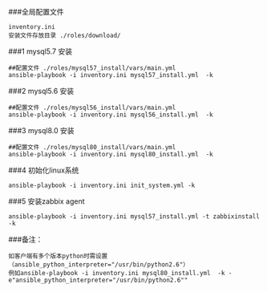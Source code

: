 ###全局配置文件
```
inventory.ini
安装文件存放目录 ./roles/download/
```

###1 mysql5.7 安装
```
##配置文件 ./roles/mysql57_install/vars/main.yml
ansible-playbook -i inventory.ini mysql57_install.yml  -k
```
###2 mysql5.6 安装
```
##配置文件 ./roles/mysql56_install/vars/main.yml
ansible-playbook -i inventory.ini mysql56_install.yml  -k
```
###3 mysql8.0 安装
```
##配置文件 ./roles/mysql80_install/vars/main.yml
ansible-playbook -i inventory.ini mysql80_install.yml  -k
```
###4 初始化linux系统
```
ansible-playbook -i inventory.ini init_system.yml -k
```
###5 安装zabbix agent
```
ansible-playbook -i inventory.ini mysql57_install.yml -t zabbixinstall -k
```

###备注：
```
如客户端有多个版本python时需设置（ansible_python_interpreter="/usr/bin/python2.6"）
例如ansible-playbook -i inventory.ini mysql80_install.yml  -k -e"ansible_python_interpreter="/usr/bin/python2.6""
```
